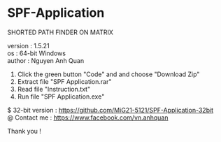 # SPF-Application
SHORTED PATH FINDER ON MATRIX  

version : 1.5.21 \
os : 64-bit Windows \
author : Nguyen Anh Quan


1. Click the green button "Code" and and choose "Download Zip"
2. Extract file "SPF Application.rar"
3. Read file "Instruction.txt"
4. Run file "SPF Application.exe" 

$ 32-bit version : https://github.com/MiG21-5121/SPF-Application-32bit \
@ Contact me : https://www.facebook.com/vn.anhquan

Thank you !



